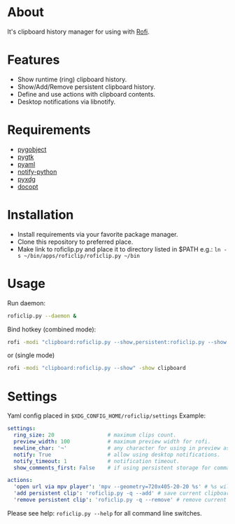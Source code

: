 # About #
It's clipboard history manager for using with [Rofi](https://davedavenport.github.io/rofi/). 

# Features #
* Show runtime (ring) clipboard history.
* Show/Add/Remove persistent clipboard history.
* Define and use actions with clipboard contents.
* Desktop notifications via libnotify.

# Requirements #
* [pygobject](https://wiki.gnome.org/Projects/PyGObject)
* [pygtk](http://www.pygtk.org/)
* [pyaml](https://pypi.python.org/pypi/PyYAML)
* [notify-python](http://www.galago-project.org/news/index.php)
* [pyxdg](https://cgit.freedesktop.org/xdg/pyxdg/)
* [docopt](https://pypi.python.org/pypi/docopt)

# Installation #
* Install requirements via your favorite package manager.
* Clone this repository to preferred place.
* Make link to roficlip.py and place it to directory listed in $PATH e.g.: `ln -s ~/bin/apps/roficlip/roficlip.py ~/bin`

# Usage #
Run daemon:
```bash
roficlip.py --daemon &
```

Bind hotkey (combined mode):
```bash
rofi -modi "clipboard:roficlip.py --show,persistent:roficlip.py --show --persistent,actions:roficlip.py --show --actions" -show clipboard
```
or (single mode)
```bash
rofi -modi "clipboard:roficlip.py --show" -show clipboard
```

# Settings #
Yaml config placed in `$XDG_CONFIG_HOME/roficlip/settings` Example:
```yaml
settings:
  ring_size: 20                 # maximum clips count.
  preview_width: 100            # maximum preview width for rofi.
  newline_char: '¬'             # any character for using in preview as new line marker.
  notify: True                  # allow using desktop notifications.
  notify_timeout: 1             # notification timeout.
  show_comments_first: False    # if using persistent storage for command shortcuts followed by '#' comment.

actions:
  'open url via mpv player': 'mpv --geometry=720x405-20-20 %s' # %s will be replaced with current clipboard content.
  'add persistent clip': 'roficlip.py -q --add' # save current clipboard as persistent.
  'remove persistent clip': 'roficlip.py -q --remove' # remove current clipboard from persistent.
```
Please see help: `roficlip.py --help` for all command line switches.
